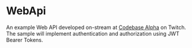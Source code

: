 # WebApi
An example Web API developed on-stream at [Codebase Alpha](https://twitch.tv\codebasealpha) on Twitch. The sample will implement authentication and authorization using JWT Bearer Tokens.

